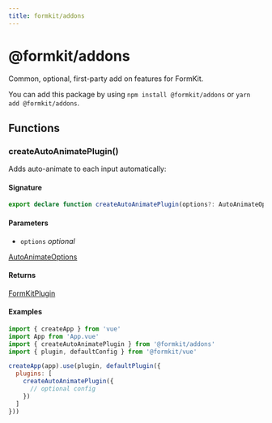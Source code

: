 ```yaml
---
title: formkit/addons
---
```


# @formkit/addons

Common, optional, first-party add on features for FormKit.

You can add this package by using `npm install @formkit/addons` or `yarn add @formkit/addons`.

<page-toc></page-toc>

## Functions

### createAutoAnimatePlugin()

Adds auto-animate to each input automatically:

#### Signature

```typescript
export declare function createAutoAnimatePlugin(options?: AutoAnimateOptions): FormKitPlugin;
```

#### Parameters

* `options` *optional*

[AutoAnimateOptions](https://github.com/formkit/auto-animate/blob/master/src/index.ts#L596)

#### Returns

[FormKitPlugin](/api-reference/formkit-core#FormKitPlugin)

#### Examples

```javascript
import { createApp } from 'vue'
import App from 'App.vue'
import { createAutoAnimatePlugin } from '@formkit/addons'
import { plugin, defaultConfig } from '@formkit/vue'

createApp(app).use(plugin, defaultPlugin({
  plugins: [
    createAutoAnimatePlugin({
      // optional config
    })
  ]
}))
```